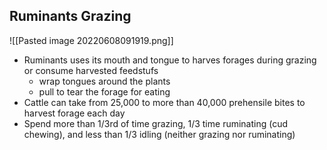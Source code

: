 ## Ruminants Grazing
![[Pasted image 20220608091919.png]]
- Ruminants uses its mouth and tongue to harves forages during grazing or consume harvested feedstufs
	- wrap tongues around the plants
	- pull to tear the forage for eating
- Cattle can take from 25,000 to more than 40,000 prehensile bites to harvest forage each day
- Spend more than 1/3rd of time grazing, 1/3 time ruminating (cud chewing), and less than 1/3 idling (neither grazing nor ruminating)
